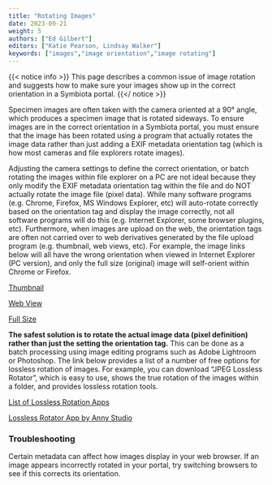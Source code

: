 ```yaml
---
title: "Rotating Images"
date: 2023-09-21
weight: 5
authors: ["Ed Gilbert"]
editors: ["Katie Pearson, Lindsay Walker"]
keywords: ["images","image orientation","image rotating"]
---
```


{{< notice info >}}
  This page describes a common issue of image rotation and suggests how to make sure your images show up in the correct orientation in a Symbiota portal.
{{</ notice >}}

Specimen images are often taken with the camera oriented at a 90° angle, which produces a specimen image that is rotated sideways. To ensure images are in the correct orientation in a Symbiota portal, you must ensure that the image has been rotated using a program that actually rotates the image data rather than just adding a EXIF metadata orientation tag (which is how most cameras and file explorers rotate images).

Adjusting the camera settings to define the correct orientation, or batch rotating the images within file explorer on a PC are not ideal because they only modify the EXIF metadata orientation tag within the file and do NOT actually rotate the image file (pixel data). While many software programs (e.g. Chrome, Firefox, MS Windows Explorer, etc) will auto-rotate correctly based on the orientation tag and display the image correctly, not all software programs will do this (e.g. Internet Explorer, some browser plugins, etc). Furthermore, when images are upload on the web, the orientation tags are often not carried over to web derivatives generated by the file upload program (e.g. thumbnail, web views, etc). For example, the image links below will all have the wrong orientation when viewed in Internet Explorer (PC version), and only the full size (original) image will self-orient within Chrome or Firefox. 

[Thumbnail](https://s.idigbio.org/idigbio-images-prod-thumbnail/d7ce7fda69335db5966a2265e8771e1e.jpg)

[Web View](https://s.idigbio.org/idigbio-images-prod-webview/d7ce7fda69335db5966a2265e8771e1e.jpg)

[Full Size](https://s.idigbio.org/idigbio-images-prod-fullsize/d7ce7fda69335db5966a2265e8771e1e.jpg)

**The safest solution is to rotate the actual image data (pixel definition) rather than just the setting the orientation tag.** This can be done as a batch processing using image editing programs such as Adobe Lightroom or Photoshop. The link below provides a list of a number of free options for lossless rotation of images. For example, you can download “JPEG Lossless Rotator”, which is easy to use, shows the true rotation of the images within a folder, and provides lossless rotation tools. 

[List of Lossless Rotation Apps](http://jpegclub.org/losslessapps.html)

[Lossless Rotator App by Anny Studio](http://annystudio.com/software/jpeglosslessrotator/)

### Troubleshooting
Certain metadata can affect how images display in your web browser. If an image appears incorrectly rotated in your portal, try switching browsers to see if this corrects its orientation. 
